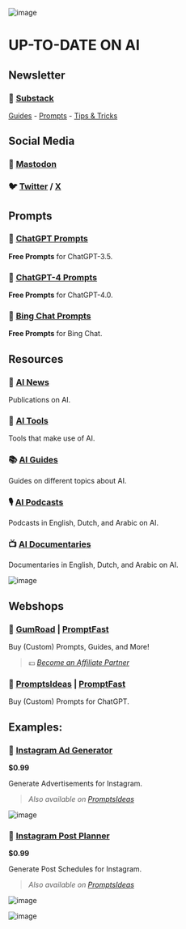 ![image](https://github.com/cas-van-vliet/cas-van-vliet/assets/146363448/12512d42-e0e2-452a-9d4b-ce683b1cc906)

# UP-TO-DATE ON AI

## Newsletter

### 📨 [Substack](https://aiupdate.substack.com)

[Guides](https://aiupdate.substack.com/p/chatgpt-explained-everything-you) - [Prompts](https://aiupdate.substack.com/p/free-prompt-collections-for-chatgpt) - [Tips & Tricks](https://aiupdate.substack.com/p/chatgpts-self-enhancement-automatic)

## Social Media

### 🦣 [Mastodon](https://infosec.exchange/casvanvliet)

### 🐦 [Twitter](https://twitter.com/promptfast) / [X](https://twitter.com/promptfast)

## Prompts

### 💬 [ChatGPT Prompts](https://github.com/cas-van-vliet/chatgpt-prompts)

**Free Prompts** for ChatGPT-3.5.

### 💬 [ChatGPT-4 Prompts](https://github.com/cas-van-vliet/chatgpt-4-prompts)

**Free Prompts** for ChatGPT-4.0.

### 💬 [Bing Chat Prompts](https://github.com/cas-van-vliet/bing-chat-prompts)

**Free Prompts** for Bing Chat.

## Resources

### 📰 [AI News](https://github.com/cas-van-vliet/ai-news)

Publications on AI.

### 🔧 [AI Tools](https://github.com/cas-van-vliet/ai-tools)

Tools that make use of AI.

### 📚 [AI Guides](https://github.com/cas-van-vliet/ai-guides)

Guides on different topics about AI.

### 🎙️ [AI Podcasts](https://github.com/cas-van-vliet/ai-podcasts)

Podcasts in English, Dutch, and Arabic on AI.

### 📺 [AI Documentaries](https://github.com/cas-van-vliet/ai-documentaries)

Documentaries in English, Dutch, and Arabic on AI.

![image](https://github.com/cas-van-vliet/cas-van-vliet/assets/146363448/6cbe0452-11a5-4881-a5e3-e7ae733f3e5c)

## Webshops

### 🏪 [GumRoad](https://promptfast.gumroad.com) | [PromptFast](https://promptfast.gumroad.com)

Buy (Custom) Prompts, Guides, and More!

> 💵 _[Become an Affiliate Partner](https://promptfast.gumroad.com/affiliates)_

### 🏪 [PromptsIdeas](https://promptsideas.com/profile/promptfast) | [PromptFast](https://promptsideas.com/profile/promptfast) 

Buy (Custom) Prompts for ChatGPT.

## Examples:

### 📸 [Instagram Ad Generator](https://promptfast.gumroad.com/l/instagram-advertisement-generator)

**$0.99**

Generate Advertisements for Instagram.

> _Also available on [PromptsIdeas](https://promptsideas.com/prompt/instagram-advertisement-generator)_

![image](https://github.com/cas-van-vliet/cas-van-vliet/assets/146363448/8f9ee07d-0df2-4d41-a283-0a4e804dee27)

### 📸 [Instagram Post Planner](https://promptfast.gumroad.com/l/instagram-post-planner)

**$0.99**

Generate Post Schedules for Instagram.

> _Also available on [PromptsIdeas](https://promptsideas.com/prompt/instagram-post-planner)_

![image](https://github.com/cas-van-vliet/cas-van-vliet/assets/146363448/0b5945b3-29cb-4685-9692-b592c2bfd16b)

![image](https://github.com/cas-van-vliet/chatgpt-prompts/assets/146363448/19f7dc8e-23c1-4160-b6d8-304ab0aaaa5f)

<!---
cas-van-vliet/cas-van-vliet is a ✨ special ✨ repository because its `README.md` (this file) appears on your GitHub profile.
You can click the Preview link to take a look at your changes.
--->
